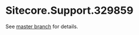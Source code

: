 # Sitecore.Support.329859

See [master branch](https://github.com/sitecoresupport/Sitecore.Support.329859) for details.